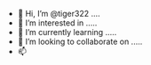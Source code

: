 - 👋 Hi, I’m @tiger322 ....
- 👀 I’m interested in .....
- 🌱 I’m currently learning .....
- 💞️ I’m looking to collaborate on .....
- 📫 
<!---
tiger322/tiger322 is a ✨ special ✨ repository because its `README.md` (this file) appears on your GitHub profile.
You can click the Preview link to take a look at your changes.
--->
